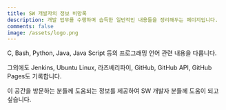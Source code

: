 ```yaml
---
title: SW 개발자의 정보 비망록
description: 개발 업무를 수행하며 습득한 일반적인 내용들을 정리해두는 페이지입니다.
comments: false
image: /assets/logo.png
---
```

C, Bash, Python, Java, Java Script 등의 프로그래밍 언어 관련 내용을 다룹니다. 


그외에도 Jenkins, Ubuntu Linux, 라즈베리파이, GitHub, GitHub API, GitHub Pages도 기록합니다. 


이 공간을 방문하는 분들께 도움되는 정보를 제공하여 SW 개발자 분들께 도움이 되고 싶습니다. 